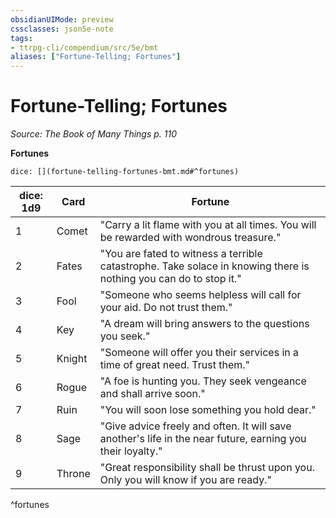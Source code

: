 ```yaml
---
obsidianUIMode: preview
cssclasses: json5e-note
tags:
- ttrpg-cli/compendium/src/5e/bmt
aliases: ["Fortune-Telling; Fortunes"]
---
```

# Fortune-Telling; Fortunes
*Source: The Book of Many Things p. 110* 

**Fortunes**

`dice: [](fortune-telling-fortunes-bmt.md#^fortunes)`

| dice: 1d9 | Card | Fortune |
|-----------|------|---------|
| 1 | Comet | "Carry a lit flame with you at all times. You will be rewarded with wondrous treasure." |
| 2 | Fates | "You are fated to witness a terrible catastrophe. Take solace in knowing there is nothing you can do to stop it." |
| 3 | Fool | "Someone who seems helpless will call for your aid. Do not trust them." |
| 4 | Key | "A dream will bring answers to the questions you seek." |
| 5 | Knight | "Someone will offer you their services in a time of great need. Trust them." |
| 6 | Rogue | "A foe is hunting you. They seek vengeance and shall arrive soon." |
| 7 | Ruin | "You will soon lose something you hold dear." |
| 8 | Sage | "Give advice freely and often. It will save another's life in the near future, earning you their loyalty." |
| 9 | Throne | "Great responsibility shall be thrust upon you. Only you will know if you are ready." |
^fortunes